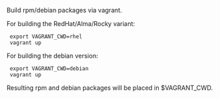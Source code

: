 Build rpm/debian packages via vagrant.

For building the RedHat/Alma/Rocky variant:

```
 export VAGRANT_CWD=rhel
 vagrant up
```

For building the debian version:

```
 export VAGRANT_CWD=debian
 vagrant up
```

Resulting rpm and debian packages will be placed
in $VAGRANT_CWD.
